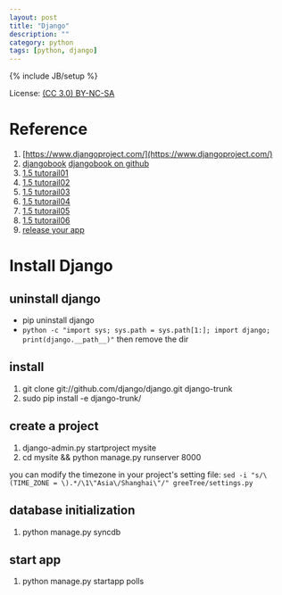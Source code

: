 ```yaml
---
layout: post
title: "Django"
description: ""
category: python
tags: [python, django]
---
```

{% include JB/setup %}

License: [(CC 3.0) BY-NC-SA](http://creativecommons.org/licenses/by-nc-sa/3.0/)

# Reference

1. [https://www.djangoproject.com/](https://www.djangoproject.com/)
2. [djangobook](http://www.djangobook.com/en/2.0/chapter01.html) [djangobook on github](https://github.com/jacobian/djangobook.com)
3. [1.5 tutorail01](https://docs.djangoproject.com/en/1.5/intro/tutorial01/)
4. [1.5 tutorail02](https://docs.djangoproject.com/en/1.5/intro/tutorial02/)
5. [1.5 tutorail03](https://docs.djangoproject.com/en/1.5/intro/tutorial03/)
6. [1.5 tutorail04](https://docs.djangoproject.com/en/1.5/intro/tutorial04/)
7. [1.5 tutorail05](https://docs.djangoproject.com/en/1.5/intro/tutorial05/)
8. [1.5 tutorail06](https://docs.djangoproject.com/en/1.5/intro/tutorial06/)
9. [release your app](https://docs.djangoproject.com/en/1.5/intro/reusable-apps/)

# Install Django

## uninstall django

* pip uninstall django
* `python -c "import sys; sys.path = sys.path[1:]; import django; print(django.__path__)"` then remove the dir

## install

1. git clone git://github.com/django/django.git django-trunk
2. sudo pip install -e django-trunk/

## create a project

1. django-admin.py startproject mysite
2. cd mysite && python manage.py runserver 8000

you can modify the timezone in your project's setting file:
`sed -i "s/\(TIME_ZONE = \).*/\1\"Asia\/Shanghai\"/" greeTree/settings.py`

## database initialization

1. python manage.py syncdb

## start app

1. python manage.py startapp polls
